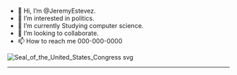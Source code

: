 - 👋 Hi, I’m @JeremyEstevez.
- 👀 I’m interested in politics.
- 🌱 I’m currently Studying computer science.
- 💞️ I’m looking to collaborate.
- 📫 How to reach me 000-000-0000


![Seal_of_the_United_States_Congress svg](https://github.com/JeremyEstevez/JeremyEstevez/assets/145026257/270543d6-674a-48e7-bb9b-ed1627bcdf1d)


--------------------------------------------------------------------------------------------------------------------------------------------------------------------------------
